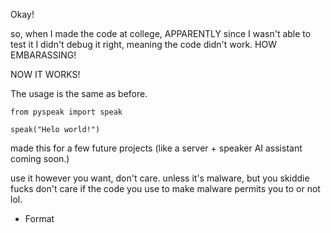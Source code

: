 Okay!

so, when I made the code at college, APPARENTLY since I wasn't able to test it I didn't debug it right, meaning the code didn't work. HOW EMBARASSING!

NOW IT WORKS!

The usage is the same as before.

```
from pyspeak import speak

speak("Helo world!")
```
made this for a few future projects (like a server + speaker AI assistant coming soon.)

use it however you want, don't care. unless it's malware, but you skiddie fucks don't care if the code you use to make malware permits you to or not lol.

- Format
